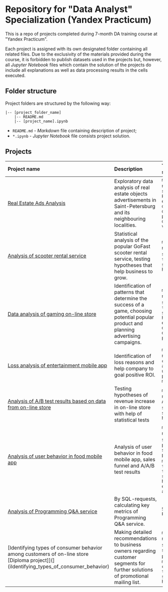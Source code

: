 # Repository for "Data Analyst" Specialization (Yandex Practicum)

This is a repo of projects completed during 7-month DA training course at "Yandex Practicum".

Each project is assigned with its own designated folder containing all related files. Due to the exclusivity of the materials provided during the course, it is forbidden to publish datasets used in the projects but, however, all *Jupyter Notebook* files which contain the solution of the projects do include all explanations as well as data processing results in the cells executed.

## Folder structure

Project folders are structured by the following way:

```
|-- [project_folder_name]
    |-- README.md
    |-- [project_name].ipynb
```
* `README.md` - *Markdown* file containing description of  project;
* `*.ipynb` - *Jupyter Notebook* file consists project solution.

## Projects

| Project name | Description | Technical stack| 
| :---------------------- | :---------------------- | :---------------------- |
| [Real Estate Ads Analysis](data_analysis_of_apartment_sales_ads) | Exploratory data analysis of real estate objects advertisements in Saint-Petersburg and its neighbouring localities.|`matplotlib` `numpy` `pandas` `seaborn` `Python` `exploratory data analysis` `data preprocessing` `data visualization`|
| [Analysis of scooter rental service](statistical-analysis_of_data) |Statistical analysis of the popular GoFast scooter rental service, testing hypotheses that help business to grow.| `matplotlib` `numpy` `pandas` `seaborn` `scipy` `testing statistical hypotheses` |
| [Data analysis of gaming on-line store](data_аnalysis_of_gaming_on-line_store) | Identification of patterns that determine the success of a game, choosing potential popular product and planning advertising campaigns. | `matplotlib` `numpy` `pandas` `seaborn` `scipy` `testing statistical hypotheses` `exploratory data analysis` `data preprocessing`|
| [Loss analysis of entertainment mobile app](analysis_of_marketing_business_indicators) | Identification of loss reasons and help company to goal positive ROI.| `matplotlib` `numpy` `pandas` `cohort analysis` `unit-economy`  `product metrics` |
| [Analysis of A/B test results based on data from on-line store](analysis-of-A_B-test_results) | Testing hypotheses of revenue increase in on-line store with help of statistical tests| `matplotlib` `numpy` `pandas` `A/B testing` `scipy` `testing statistical hypotheses`|
| [Analysis of user behavior in food mobile app](conducting_and_analysis_of_AAB_test) | Analysis of user behavior in food mobile app, sales funnel and  A/A/B test results | `matplotlib` `numpy` `pandas` `scipy` `math` `plotly` `seaborn` `product metrics` `A/B testing` `testing statistical hypotheses`  `event-based analytics`|
| [Analysis of Programming Q&A service](SQL_analysis_Q&A_service) |By SQL-requests, calculating key metrics of Programming Q&A service.| `SQL` `PostgreSQL`|
| [Identifying types of consumer behavior among customers of on-line store [Diploma project]](](iIdentifying_types_of_consumer_behavior) | Making detailed recommendations to business owners regarding customer segments for further solutions of promotional mailing list.| `matplotlib` `numpy` `pandas` `seaborn` `scipy` `sklearn` `plotly` `ML method - clustering` `testing statistical hypotheses` |
